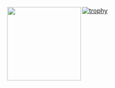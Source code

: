 [![trophy](https://github-profile-trophy.vercel.app/?username=cabram&theme=onedark)](https://github.com/ryo-ma/github-profile-trophy)
<a href="https://github.com/tocoteron">
  <img align="left" height="170px" src="https://github-readme-stats.vercel.app/api?username=cabram&count_private=true&show_icons=true&theme=dracula" />
</a>
<!--
<a href="https://github.com/tocoteron">
  <img align="left" height="170px" src="https://github-readme-stats.vercel.app/api/top-langs/?username=cabram&layout=compact&theme=dracula" />
</a>
-->
